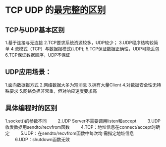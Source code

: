 # TCP UDP 的[最完整的区别](https://blog.csdn.net/Li_Ning_/article/details/52117463)

## TCP与UDP基本区别

  1.基于连接与无连接
  2.TCP要求系统资源较多，UDP较少； 
  3.UDP程序结构较简单 
  4.流模式（TCP）与数据报模式(UDP); 
  5.TCP保证数据正确性，UDP可能丢包 
  6.TCP保证数据顺序，UDP不保证 
　　
## UDP应用场景：

  1.面向数据报方式
  2.网络数据大多为短消息 
  3.拥有大量Client
  4.对数据安全性无特殊要求
  5.网络负担非常重，但对响应速度要求高

## 具体编程时的区别

   1.socket()的参数不同
　　 2.UDP Server不需要调用listen和accept
　　 3.UDP收发数据用sendto/recvfrom函数
　　 4.TCP：地址信息在connect/accept时确定
　　 5.UDP：在sendto/recvfrom函数中每次均 需指定地址信息
　　 6.UDP：shutdown函数无效
